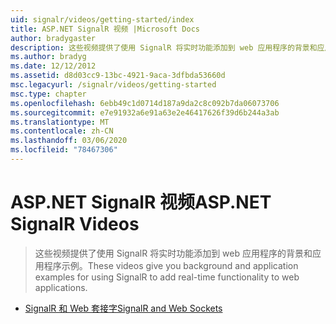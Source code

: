 ```yaml
---
uid: signalr/videos/getting-started/index
title: ASP.NET SignalR 视频 |Microsoft Docs
author: bradygaster
description: 这些视频提供了使用 SignalR 将实时功能添加到 web 应用程序的背景和应用程序示例。
ms.author: bradyg
ms.date: 12/12/2012
ms.assetid: d8d03cc9-13bc-4921-9aca-3dfbda53660d
msc.legacyurl: /signalr/videos/getting-started
msc.type: chapter
ms.openlocfilehash: 6ebb49c1d0714d187a9da2c8c092b7da06073706
ms.sourcegitcommit: e7e91932a6e91a63e2e46417626f39d6b244a3ab
ms.translationtype: MT
ms.contentlocale: zh-CN
ms.lasthandoff: 03/06/2020
ms.locfileid: "78467306"
---
```

# <a name="aspnet-signalr-videos"></a><span data-ttu-id="e296f-103">ASP.NET SignalR 视频</span><span class="sxs-lookup"><span data-stu-id="e296f-103">ASP.NET SignalR Videos</span></span>

> <span data-ttu-id="e296f-104">这些视频提供了使用 SignalR 将实时功能添加到 web 应用程序的背景和应用程序示例。</span><span class="sxs-lookup"><span data-stu-id="e296f-104">These videos give you background and application examples for using SignalR to add real-time functionality to web applications.</span></span>

- [<span data-ttu-id="e296f-105">SignalR 和 Web 套接字</span><span class="sxs-lookup"><span data-stu-id="e296f-105">SignalR and Web Sockets</span></span>](signalr-and-web-sockets.md)
